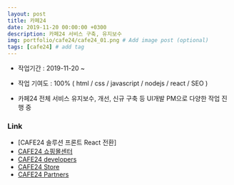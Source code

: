 ```yaml
---
layout: post
title: 카페24
date: 2019-11-20 00:00:00 +0300
description: 카페24 서비스 구축, 유지보수
img: portfolio/cafe24/cafe24_01.png # Add image post (optional)
tags: [cafe24] # add tag
---
```


- 작업기간 : 2019-11-20 ~ 
- 작업 기여도 : 100% ( html / css / javascript / nodejs / react / SEO )

- 카페24 전체 서비스 유지보수, 개선, 신규 구축 등 UI개발 PM으로 다양한 작업 진행 중 


### Link
- [CAFE24 솔루션 프론트 React 전환]
- [CAFE24 쇼핑몰센터][center]
- [CAFE24 developers][developers]
- [CAFE24 Store][store]
- [CAFE24 Partners][partners]

[developers]: https://developers.cafe24.com/
[store]: https://store.cafe24.com/kr/apps
[partners]:https://partners.cafe24.com/ko
[center]:https://ec.cafe24.com/